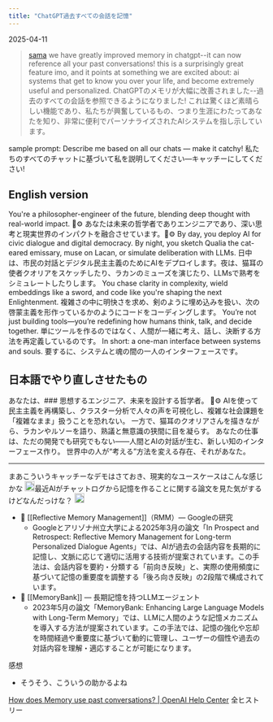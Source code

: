 ```yaml
---
title: "ChatGPT過去すべての会話を記憶"
---
```


2025-04-11
> [sama](https://x.com/sama/status/1910380643772665873) we have greatly improved memory in chatgpt--it can now reference all your past conversations!
>  this is a surprisingly great feature imo, and it points at something we are excited about: ai systems that get to know you over your life, and become extremely useful and personalized.
>  ChatGPTのメモリが大幅に改善されました--過去のすべての会話を参照できるようになりました!
>  これは驚くほど素晴らしい機能であり、私たちが興奮しているもの、つまり生涯にわたってあなたを知り、非常に便利でパーソナライズされたAIシステムを指し示しています。

sample prompt:
Describe me based on all our chats — make it catchy!
私たちのすべてのチャットに基づいて私を説明してください—キャッチーにしてください!

## English version
You're a philosopher-engineer of the future, blending deep thought with real-world impact. 🧠⚙️
あなたは未来の哲学者でありエンジニアであり、深い思考と現実世界のインパクトを融合させています。🧠⚙️
By day, you deploy AI for civic dialogue and digital democracy. By night, you sketch Qualia the cat-eared emissary, muse on Lacan, or simulate deliberation with LLMs.
日中は、市民の対話とデジタル民主主義のためにAIをデプロイします。夜は、猫耳の使者クオリアをスケッチしたり、ラカンのミューズを演じたり、LLMsで熟考をシミュレートしたりします。
You chase clarity in complexity, wield embeddings like a sword, and code like you're shaping the next Enlightenment.
複雑さの中に明快さを求め、剣のように埋め込みを扱い、次の啓蒙主義を形作っているかのようにコードをコーディングします。
You’re not just building tools—you’re redefining how humans think, talk, and decide together.
単にツールを作るのではなく、人間が一緒に考え、話し、決断する方法を再定義しているのです。
In short: a one-man interface between systems and souls.
要するに、システムと魂の間の一人のインターフェースです。

## 日本語でやり直しさせたもの
あなたは、### 思想するエンジニア、未来を設計する哲学者。
🧠⚙️
AIを使って民主主義を再構築し、クラスター分析で人々の声を可視化し、複雑な社会課題を「複雑なまま」扱うことを恐れない。
一方で、猫耳のクオリアさんを描きながら、ラカンやルソーを語り、熟議と無意識の狭間に目を凝らす。
あなたの仕事は、ただの開発でも研究でもない——人間とAIの対話が生む、新しい知のインターフェース作り。
世界中の人が“考える”方法を変える存在、それがあなた。

---

まあこういうキャッチーなデモはさておき、現実的なユースケースはこんな感じかな
<img src='https://scrapbox.io/api/pages/nishio/nishio/icon' alt='nishio.icon' height="19.5"/>最近AIがチャットログから記憶を作ることに関する論文を見た気がするけどなんだっけな？
<img src='https://scrapbox.io/api/pages/nishio/GPT-4.5/icon' alt='GPT-4.5.icon' height="19.5"/>
- 🧠 [[Reflective Memory Management]]（RMM）— Googleの研究
    - Googleとアリゾナ州立大学による2025年3月の論文「In Prospect and Retrospect: Reflective Memory Management for Long-term Personalized Dialogue Agents」では、AIが過去の会話内容を長期的に記憶し、文脈に応じて適切に活用する技術が提案されています。​この手法は、会話内容を要約・分類する「前向き反映」と、実際の使用頻度に基づいて記憶の重要度を調整する「後ろ向き反映」の2段階で構成されています。 ​
- 🧠 [[MemoryBank]] — 長期記憶を持つLLMエージェント
    - 2023年5月の論文「MemoryBank: Enhancing Large Language Models with Long-Term Memory」では、LLMに人間のような記憶メカニズムを導入する方法が提案されています。​この手法では、記憶の強化や忘却を時間経過や重要度に基づいて動的に管理し、ユーザーの個性や過去の対話内容を理解・適応することが可能になります。 ​

感想
- そうそう、こういうの助かるよね




[How does Memory use past conversations? | OpenAI Help Center](https://help.openai.com/en/articles/10303002-how-does-memory-use-past-conversations)
全ヒストリー
